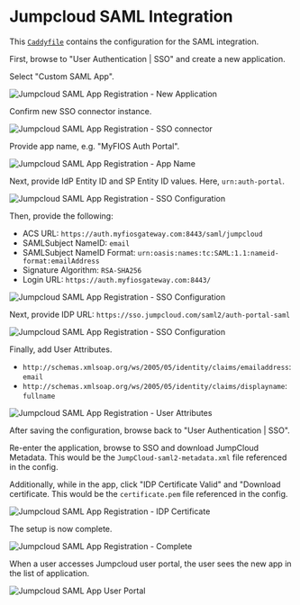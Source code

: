 # Jumpcloud SAML Integration

This [`Caddyfile`](https://github.com/greenpau/caddy-auth-docs/blob/main/assets/conf/saml/jumpcloud/Caddyfile)
contains the configuration for the SAML integration.

First, browse to "User Authentication | SSO" and create a new application.

Select "Custom SAML App".

![Jumpcloud SAML App Registration - New Application](images/jumpcloud_saml_sso_00a.png)

Confirm new SSO connector instance.

![Jumpcloud SAML App Registration - SSO connector](images/jumpcloud_saml_sso_00b.png)

Provide app name, e.g. "MyFIOS Auth Portal".

![Jumpcloud SAML App Registration - App Name](images/jumpcloud_saml_sso_01.png)

Next, provide IdP Entity ID and SP Entity ID values. Here, `urn:auth-portal`.

![Jumpcloud SAML App Registration - SSO Configuration](images/jumpcloud_saml_sso_02.png)

Then, provide the following:

* ACS URL: `https://auth.myfiosgateway.com:8443/saml/jumpcloud`
* SAMLSubject NameID: `email`
* SAMLSubject NameID Format: `urn:oasis:names:tc:SAML:1.1:nameid-format:emailAddress`
* Signature Algorithm: `RSA-SHA256`
* Login URL: `https://auth.myfiosgateway.com:8443/`

![Jumpcloud SAML App Registration - SSO Configuration](images/jumpcloud_saml_sso_03.png)

Next, provide IDP URL: `https://sso.jumpcloud.com/saml2/auth-portal-saml`

![Jumpcloud SAML App Registration - SSO Configuration](images/jumpcloud_saml_sso_04.png)

Finally, add User Attributes.

* `http://schemas.xmlsoap.org/ws/2005/05/identity/claims/emailaddress`: `email`
* `http://schemas.xmlsoap.org/ws/2005/05/identity/claims/displayname`: `fullname`

![Jumpcloud SAML App Registration - User Attributes](images/jumpcloud_saml_sso_05.png)

After saving the configuration, browse back to "User Authentication | SSO".

Re-enter the application, browse to SSO and download JumpCloud Metadata.
This would be the `JumpCloud-saml2-metadata.xml` file referenced in the config.

Additionally, while in the app, click "IDP Certificate Valid" and "Download certificate.
This would be the `certificate.pem` file referenced in the config.

![Jumpcloud SAML App Registration - IDP Certificate](images/jumpcloud_saml_sso_05a.png)

The setup is now complete.

![Jumpcloud SAML App Registration - Complete](images/jumpcloud_saml_sso_06.png)

When a user accesses Jumpcloud user portal, the user sees the new app in the
list of application.

![Jumpcloud SAML App User Portal](images/jumpcloud_saml_sso_07.png)
